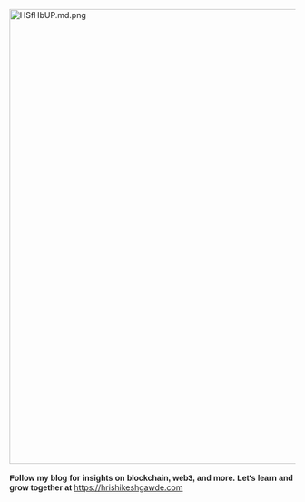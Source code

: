 <!-- Add Google Fonts link in the head section -->
<head>
  <link href="https://fonts.googleapis.com/css?family=Poppins" rel="stylesheet">
</head>

<!-- Add HTML code in the body section -->
<body> 
  
<a href="http://hrishikesh-kamalogue.vercel.app/"><img src="https://iili.io/HSfHbUP.md.png" alt="HSfHbUP.md.png" width="800" border="0"></a> <br> <br>
  <span style="font-family: 'Poppins', sans-serif;"><strong>Follow my blog for insights on blockchain, web3, and more. Let's learn and grow together at </strong></span> <a href="https://hrishikesh-kamalogue.vercel.app" style="font-family: 'Poppins', sans-serif;">https://hrishikeshgawde.com</a>
</body>




